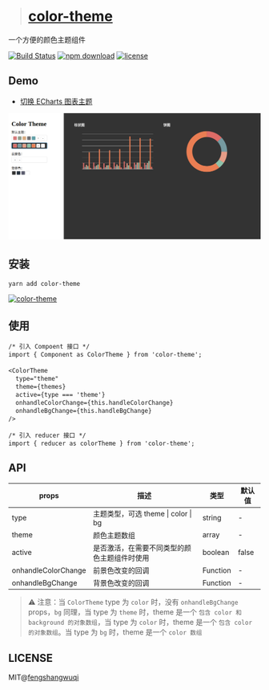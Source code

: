 > # [color-theme](https://www.npmjs.com/package/color-theme)

一个方便的颜色主题组件

[![Build Status][travis-svg]][travis-url]
[![npm download][download-img]][download-url]
[![license][license-img]][license-url]

[travis-svg]: https://travis-ci.org/FengShangWuQi/color-theme.svg
[travis-url]: https://travis-ci.org/FengShangWuQi/color-theme
[download-img]: https://img.shields.io/npm/dt/color-theme.svg
[download-url]: https://www.npmjs.com/package/color-theme
[license-img]: https://img.shields.io/npm/l/color-theme.svg
[license-url]: https://github.com/FengShangWuQi/color-theme/blob/master/LICENSE

## Demo

* [切换 ECharts 图表主题](https://fengshangwuqi.github.io/color-theme/demo/dist)

![](./public/color-theme.png)

## 安装

```
yarn add color-theme
```

[![color-theme](https://nodei.co/npm/color-theme.png)](https://npmjs.org/package/color-theme)

## 使用

```javaScipt
/* 引入 Compoent 接口 */
import { Component as ColorTheme } from 'color-theme';

<ColorTheme
  type="theme"
  theme={themes}
  active={type === 'theme'}
  onhandleColorChange={this.handleColorChange}
  onhandleBgChange={this.handleBgChange}
/>

/* 引入 reducer 接口 */
import { reducer as colorTheme } from 'color-theme';
```

## API

<table>
  <thead>
    <tr>
      <th>props</th>
      <th>描述</th>
      <th>类型</th>
      <th>默认值</th>
    </tr>
  </thead>
  <tbody>
    <tr>
      <td>type</td>
      <td>主题类型，可选 theme | color | bg</td>
      <td>string</td>
      <td>-</td>
    <tr>
    <tr>
      <td>theme</td>
      <td>颜色主题数组</td>
      <td>array</td>
      <td>-</td>
    <tr>
    <tr>
      <td>active</td>
      <td>是否激活，在需要不同类型的颜色主题组件时使用</td>
      <td>boolean</td>
      <td>false</td>
    <tr>
    <tr>
      <td>onhandleColorChange</td>
      <td>前景色改变的回调</td>
      <td>Function</td>
      <td>-</td>
    <tr>
    <tr>
      <td>onhandleBgChange</td>
      <td>背景色改变的回调</td>
      <td>Function</td>
      <td>-</td>
    <tr>
  </tbody>
</table>


> ⚠️ 注意：当 `ColorTheme` type 为 `color` 时，没有 `onhandleBgChange` props，`bg` 同理，当 type 为 `theme` 时，theme 是一个 `包含 color 和 background 的对象数组`，当 type 为 `color` 时，theme 是一个 `包含 color 的对象数组`。当  type 为 `bg` 时，theme 是一个 `color 数组`

## LICENSE

MIT@[fengshangwuqi](https://github.com/FengShangWuQi)
